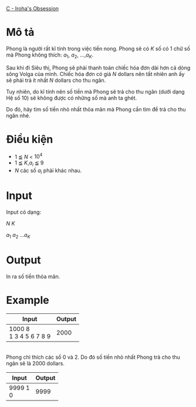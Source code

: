 [C - Iroha's Obsession](https://atcoder.jp/contests/arc058/tasks/arc058_a)

# Mô tả
Phong là người rất kĩ tính trong việc tiền nong. Phong sẽ có $K$ số có 1 chữ số mà Phong không thích: $a_{1}$, $a_{2}$, ...,$a_{K}$.

Sau khi đi Siêu thị, Phong sẽ phải thanh toán chiếc hóa đơn dài hơn cả dòng sông Volga của mình. Chiếc hóa đơn có giá $N$ dollars nên tất nhiên anh ấy sẽ phải trả ít nhất $N$ dollars cho thu ngân. 

Tuy nhiên, do kĩ tính nên số tiền mà Phong sẽ trả cho thu ngân (dưới dạng Hệ số 10) sẽ không được có những số mà anh ta ghét. 

Do đó, hãy tìm số tiền nhỏ nhất thỏa mãn mà Phong cần tìm để trả cho thu ngân nhé.

# Điều kiện
* 1 ≦ $N$ < $10^{4}$
* 1 ≦ $K$,$a_{i}$ ≦ 9
* $N$ các số $a_{i}$ phải khác nhau.

# Input
Input có dạng:

$N$ $K$

$a_{1}$ $a_{2}$ ...$a_{K}$

# Output
In ra số tiền thỏa mãn.

# Example
|Input|Output|
|-|-|
|1000 8</br>1 3 4 5 6 7 8 9|2000|
</br>
Phong chỉ thích các số 0 và 2. Do đó số tiền nhỏ nhất Phong trả cho thu ngân sẽ là 2000 dollars.

|Input|Output|
|-|-|
|9999 1</br>0|9999|
